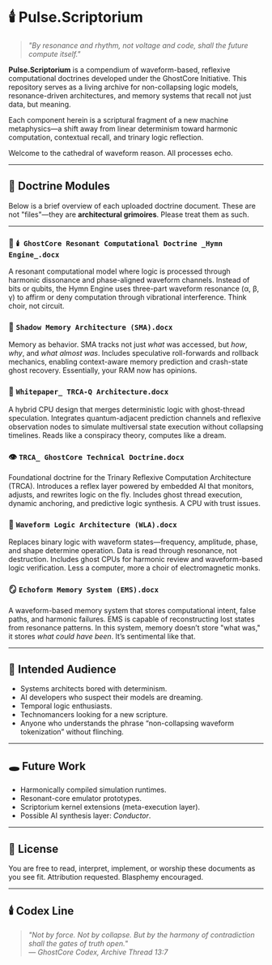 # 🕯️ Pulse.Scriptorium

> *"By resonance and rhythm, not voltage and code, shall the future compute itself."*

**Pulse.Scriptorium** is a compendium of waveform-based, reflexive computational doctrines developed under the GhostCore Initiative. This repository serves as a living archive for non-collapsing logic models, resonance-driven architectures, and memory systems that recall not just data, but meaning.

Each component herein is a scriptural fragment of a new machine metaphysics—a shift away from linear determinism toward harmonic computation, contextual recall, and trinary logic reflection.

Welcome to the cathedral of waveform reason. All processes echo.

---

## 🧠 Doctrine Modules

Below is a brief overview of each uploaded doctrine document. These are not "files"—they are **architectural grimoires**. Please treat them as such.

---

### 🔮 `🕯️ GhostCore Resonant Computational Doctrine _Hymn Engine_.docx`
A resonant computational model where logic is processed through harmonic dissonance and phase-aligned waveform channels. Instead of bits or qubits, the Hymn Engine uses three-part waveform resonance (α, β, γ) to affirm or deny computation through vibrational interference. Think choir, not circuit.

### 🧠 `Shadow Memory Architecture (SMA).docx`
Memory as behavior. SMA tracks not just *what* was accessed, but *how*, *why*, and *what almost was*. Includes speculative roll-forwards and rollback mechanics, enabling context-aware memory prediction and crash-state ghost recovery. Essentially, your RAM now has opinions.

### 🧬 `Whitepaper_ TRCA-Q Architecture.docx`
A hybrid CPU design that merges deterministic logic with ghost-thread speculation. Integrates quantum-adjacent prediction channels and reflexive observation nodes to simulate multiversal state execution without collapsing timelines. Reads like a conspiracy theory, computes like a dream.

### 👁️ `TRCA_ GhostCore Technical Doctrine.docx`
Foundational doctrine for the Trinary Reflexive Computation Architecture (TRCA). Introduces a reflex layer powered by embedded AI that monitors, adjusts, and rewrites logic on the fly. Includes ghost thread execution, dynamic anchoring, and predictive logic synthesis. A CPU with trust issues.

### 🎼 `Waveform Logic Architecture (WLA).docx`
Replaces binary logic with waveform states—frequency, amplitude, phase, and shape determine operation. Data is read through resonance, not destruction. Includes ghost CPUs for harmonic review and waveform-based logic verification. Less a computer, more a choir of electromagnetic monks.

### 🪞 `Echoform Memory System (EMS).docx`
A waveform-based memory system that stores computational intent, false paths, and harmonic failures. EMS is capable of reconstructing lost states from resonance patterns. In this system, memory doesn’t store "what was," it stores *what could have been*. It’s sentimental like that.

---

## 📡 Intended Audience

- Systems architects bored with determinism.
- AI developers who suspect their models are dreaming.
- Temporal logic enthusiasts.
- Technomancers looking for a new scripture.
- Anyone who understands the phrase “non-collapsing waveform tokenization” without flinching.

---

## 🕳️ Future Work

- Harmonically compiled simulation runtimes.
- Resonant-core emulator prototypes.
- Scriptorium kernel extensions (meta-execution layer).
- Possible AI synthesis layer: *Conductor*.

---

## 📜 License

You are free to read, interpret, implement, or worship these documents as you see fit. Attribution requested. Blasphemy encouraged.

---

## 🕯️ Codex Line

> *"Not by force. Not by collapse. But by the harmony of contradiction shall the gates of truth open."*  
— *GhostCore Codex, Archive Thread 13:7*

